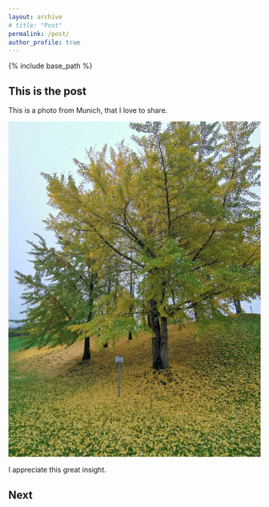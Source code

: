 ```yaml
---
layout: archive
# title: "Post"
permalink: /post/
author_profile: true
---
```

{% include base_path %}

## This is the post

This is a photo from Munich, that I love to share.

<img src="images/munich1.jpg"/>

I appreciate this great insight.

## Next

